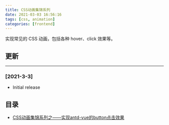 ```yaml
---
title: CSS动画集锦系列
date: 2021-03-03 16:56:16
tags: [css, animation]
categories: [frontend]
---
```


实现常见的 CSS 动画，包括各种 hover、click 效果等。

<!-- more -->

## 更新

------

### [2021-3-3]

- Initial release

## 目录

- [CSS动画集锦系列之——实现antd-vue的button点击效果]()